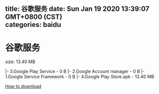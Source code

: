 
title: 谷歌服务
date: Sun Jan 19 2020 13:39:07 GMT+0800 (CST)    
categories: baidu
---

# 谷歌服务
size: 13.40 MB
 
 
|- 3.Google Play Service - 0 B
|- 2.Google Account manager - 0 B
|- 1.Google Service Framework - 0 B
|- 4.Google Play Store.apk - 13.40 MB

[How to download](https://bpcam.bemobtrk.com/go/2ceec3aa-1ca2-46d6-b9ff-aaa5c184517c?jno=3949)
